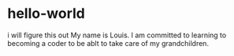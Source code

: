 # hello-world
i will figure this out
My name is Louis. I am committed to learning to becoming a coder to be ablt to take care of my grandchildren.
